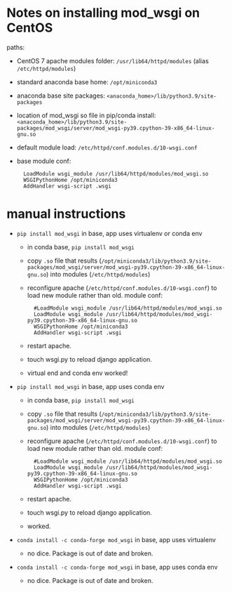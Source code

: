 # Notes on installing mod_wsgi on CentOS

paths:

- CentOS 7 apache modules folder: `/usr/lib64/httpd/modules` (alias `/etc/httpd/modules`)
- standard anaconda base home: `/opt/miniconda3`
- anaconda base site packages: `<anaconda_home>/lib/python3.9/site-packages`
- location of mod_wsgi so file in pip/conda install: `<anaconda_home>/lib/python3.9/site-packages/mod_wsgi/server/mod_wsgi-py39.cpython-39-x86_64-linux-gnu.so`
- default module load: `/etc/httpd/conf.modules.d/10-wsgi.conf`
- base module conf:

        LoadModule wsgi_module /usr/lib64/httpd/modules/mod_wsgi.so
        WSGIPythonHome /opt/miniconda3
        AddHandler wsgi-script .wsgi

# manual instructions

- `pip install mod_wsgi` in base, app uses virtualenv or conda env

    - in conda base, `pip install mod_wsgi`
    - copy `.so` file that results (`/opt/miniconda3/lib/python3.9/site-packages/mod_wsgi/server/mod_wsgi-py39.cpython-39-x86_64-linux-gnu.so`) into modules (`/etc/httpd/modules`)
    - reconfigure apache (`/etc/httpd/conf.modules.d/10-wsgi.conf`) to load new module rather than old. module conf:

            #LoadModule wsgi_module /usr/lib64/httpd/modules/mod_wsgi.so
            LoadModule wsgi_module /usr/lib64/httpd/modules/mod_wsgi-py39.cpython-39-x86_64-linux-gnu.so
            WSGIPythonHome /opt/miniconda3
            AddHandler wsgi-script .wsgi

    - restart apache.
    - touch wsgi.py to reload django application.
    - virtual end and conda env worked!

- `pip install mod_wsgi` in base, app uses conda env

    - in conda base, `pip install mod_wsgi`
    - copy `.so` file that results (`/opt/miniconda3/lib/python3.9/site-packages/mod_wsgi/server/mod_wsgi-py39.cpython-39-x86_64-linux-gnu.so`) into modules (`/etc/httpd/modules`)
    - reconfigure apache (`/etc/httpd/conf.modules.d/10-wsgi.conf`) to load new module rather than old. module conf:

            #LoadModule wsgi_module /usr/lib64/httpd/modules/mod_wsgi.so
            LoadModule wsgi_module /usr/lib64/httpd/modules/mod_wsgi-py39.cpython-39-x86_64-linux-gnu.so
            WSGIPythonHome /opt/miniconda3
            AddHandler wsgi-script .wsgi

    - restart apache.
    - touch wsgi.py to reload django application.
    - worked.

- `conda install -c conda-forge mod_wsgi` in base, app uses virtualenv

    - no dice. Package is out of date and broken.

- `conda install -c conda-forge mod_wsgi` in base, app uses conda env

    - no dice. Package is out of date and broken.
